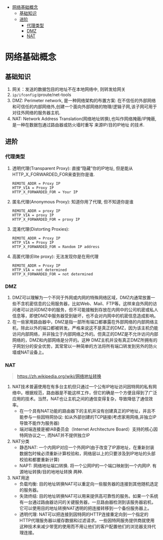 <!-- TOC -->

- [网络基础概念](#网络基础概念)
    - [基础知识](#基础知识)
    - [进阶](#进阶)
        - [代理类型](#代理类型)
        - [DMZ](#dmz)
        - [NAT](#nat)

<!-- /TOC -->

# 网络基础概念
## 基础知识
1. 网关：发送的数据包目的地址不在本地网络中, 则转发给网关
2. `ip/ifconfig`:iproute/net-tools
1. DMZ: Perimeter network, 是一种网络架构的布置方案: 在不信任的外部网络和可信任的内部网络外,创建一个面向外部网络的物理/逻辑子网,该子网可用于对往外网络的服务器主机.
2. NAT: Network Address Translation(网络地址转换),也叫作网络掩蔽/IP掩蔽, 是一种在数据包通过路由器或防火墙时重写 来源IP/目的IP地址 的技术.

## 进阶
### 代理类型
1. 透明代理(Transparent Proxy): 直接“隐藏”你的IP地址, 但是能从HTTP_X_FORWARDED_FOR来查到你是谁. 
    ````
    REMOTE_ADDR = Proxy IP
    HTTP_VIA = Proxy IP
    HTTP_X_FORWARDED_FOR = Your IP
    ````
2. 匿名代理(Anonymous Proxy): 知道你用了代理, 但不知道你是谁
    ````
    REMOTE_ADDR = proxy IP
    HTTP_VIA = proxy IP
    HTTP_X_FORWARDED_FOR = proxy IP
    ````
3. 混淆代理(Distorting Proxies):  
    ````
    REMOTE_ADDR = Proxy IP
    HTTP_VIA = Proxy IP
    HTTP_X_FORWARDED_FOR = Random IP address
    ````
4. 高匿代理(Elite proxy): 无法发现你是在用代理
    ````
    REMOTE_ADDR = Proxy IP
    HTTP_VIA = not determined
    HTTP_X_FORWARDED_FOR = not determined
    ````

### DMZ
1. DMZ可以理解为一个不同于外网或内网的特殊网络区域，DMZ内通常放置一些不含机密信息的公用服务器，比如Web、Mail、FTP等。这样来自外网的访问者可以访问DMZ中的服务，但不可能接触到存放在内网中的公司机密或私人信息等，即使DMZ中服务器受到破坏，也不会对内网中的机密信息造成影响。
2. 在一些家用路由器中，DMZ是指一部所有端口都暴露在外部网络的内部网络主机，除此以外的端口都被转发。严格来说这不是真正的DMZ，因为该主机仍能访问内部网络，并非独立于内部网络之外的。但真正的DMZ是不允许访问内部网络的，DMZ和内部网络是分开的。这种 DMZ主机并没有真正DMZ所拥有的子网划分的安全优势，其常常以一种简单的方法将所有端口转发到另外的防火墙或NAT设备上。

### NAT
> https://zh.wikipedia.org/wiki/网络地址转换
1. NAT技术普遍使用在有多台主机但只通过一个公有IP地址访问因特网的私有网络中。根据规范，路由器是不能这样工作，但它的确是一个方便且得到了广泛应用的技术。当然，NAT也让主机之间的通信变得复杂，导致降低了通信效率。
    - 在一个具有NAT功能的路由器下的主机并没有创建真正的IP地址，并且不能参与一些因特网协议: 如从外部创建的TCP链接(考虑家用网络,非独立IP导致不能作为服务器)
    - 端对端连接是被IAB委员会（Internet Architecture Board）支持的核心因特网协议之一, 而NAT并不提供独立IP
2. NAT分类
    - 静态NAT: 一个内网IP对应一个外网IP(由于改变了IP源地址，在重新封装数据包时候必须重新计算校验和，网络层以上的只要涉及到IP地址的头部校验和都要重新计算)
    - NAPT: 网络地址端口转换. 将一个公网IP的一个端口映射到一个内网IP. 有 源地址转换/目的地地址转换 两种.
3. NAT用途
    - 负载均衡: 目的地址转换NAT可以重定向一些服务器的连接到其他随机选定的服务器。
    - 失效终结: 目的地址转换NAT可以用来提供高可靠性的服务。如果一个系统有一台通过路由器访问的关键服务器，一旦路由器检测到该服务器宕机，它可以使用目的地址转换NAT透明的把连接转移到一个备份服务器上。
    - 透明代理: NAT可以把连接到因特网的HTTP连接重定向到一个指定的HTTP代理服务器以缓存数据和过滤请求。一些因特网服务提供商就使用这种技术来减少带宽的使用而不用让他们的客户配置他们的浏览器支持代理连接。
